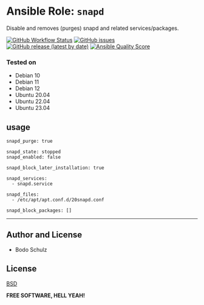 
# Ansible Role:  `snapd`

Disable and removes (purges) snapd and related services/packages.

[![GitHub Workflow Status](https://img.shields.io/github/actions/workflow/status/bodsch/ansible-snapd/main.yml?branch=main)][ci]
[![GitHub issues](https://img.shields.io/github/issues/bodsch/ansible-snapd)][issues]
[![GitHub release (latest by date)](https://img.shields.io/github/v/release/bodsch/ansible-snapd)][releases]
[![Ansible Quality Score](https://img.shields.io/ansible/quality/50067?label=role%20quality)][quality]

[ci]: https://github.com/bodsch/ansible-snapd/actions
[issues]: https://github.com/bodsch/ansible-snapd/issues?q=is%3Aopen+is%3Aissue
[releases]: https://github.com/bodsch/ansible-snapd/releases
[quality]: https://galaxy.ansible.com/bodsch/snapd


### Tested on

- Debian 10
- Debian 11
- Debian 12
- Ubuntu 20.04
- Ubuntu 22.04
- Ubuntu 23.04

## usage

```
snapd_purge: true

snapd_state: stopped
snapd_enabled: false

snapd_block_later_installation: true

snapd_services:
  - snapd.service

snapd_files:
  - /etc/apt/apt.conf.d/20snapd.conf

snapd_block_packages: []
```

---

## Author and License

- Bodo Schulz

## License

[BSD](LICENSE)

**FREE SOFTWARE, HELL YEAH!**
